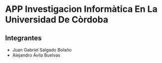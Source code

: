 # APP Investigacion Informàtica En La Universidad De Còrdoba


## Integrantes

- Juan Gabriel Salgado Bolaño
- Alejandro Ávila Buelvas

